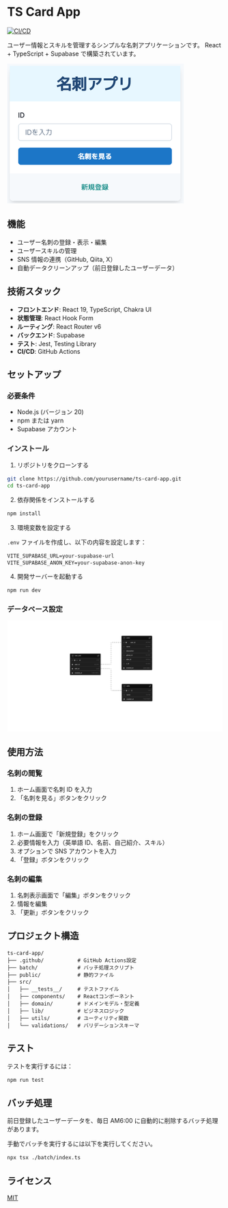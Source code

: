 # TS Card App

[![CI/CD](https://github.com/matsunagaDev/ts-card-app/actions/workflows/firebase-deploy.yml/badge.svg)](https://github.com/matsunagaDev/ts-card-app/actions/workflows/firebase-deploy.yml)

ユーザー情報とスキルを管理するシンプルな名刺アプリケーションです。
React + TypeScript + Supabase で構築されています。

![スクリーンショット](./assets/images/card-app-home.png)

## 機能

- ユーザー名刺の登録・表示・編集
- ユーザースキルの管理
- SNS 情報の連携（GitHub, Qiita, X）
- 自動データクリーンアップ（前日登録したユーザーデータ）

## 技術スタック

- **フロントエンド**: React 19, TypeScript, Chakra UI
- **状態管理**: React Hook Form
- **ルーティング**: React Router v6
- **バックエンド**: Supabase
- **テスト**: Jest, Testing Library
- **CI/CD**: GitHub Actions

## セットアップ

### 必要条件

- Node.js (バージョン 20)
- npm または yarn
- Supabase アカウント

### インストール

1. リポジトリをクローンする

```bash
git clone https://github.com/yourusername/ts-card-app.git
cd ts-card-app
```

2. 依存関係をインストールする

```bash
npm install
```

3. 環境変数を設定する

`.env` ファイルを作成し、以下の内容を設定します：

```
VITE_SUPABASE_URL=your-supabase-url
VITE_SUPABASE_ANON_KEY=your-supabase-anon-key
```

4. 開発サーバーを起動する

```bash
npm run dev
```

### データベース設定

![スクリーンショット](./assets/images/supabase-schema-card-app.png)

## 使用方法

### 名刺の閲覧

1. ホーム画面で名刺 ID を入力
2. 「名刺を見る」ボタンをクリック

### 名刺の登録

1. ホーム画面で「新規登録」をクリック
2. 必要情報を入力（英単語 ID、名前、自己紹介、スキル）
3. オプションで SNS アカウントを入力
4. 「登録」ボタンをクリック

### 名刺の編集

1. 名刺表示画面で「編集」ボタンをクリック
2. 情報を編集
3. 「更新」ボタンをクリック

## プロジェクト構造

```
ts-card-app/
├── .github/           # GitHub Actions設定
├── batch/             # バッチ処理スクリプト
├── public/            # 静的ファイル
├── src/
│   ├── __tests__/     # テストファイル
│   ├── components/    # Reactコンポーネント
│   ├── domain/        # ドメインモデル・型定義
│   ├── lib/           # ビジネスロジック
│   ├── utils/         # ユーティリティ関数
│   └── validations/   # バリデーションスキーマ
```

## テスト

テストを実行するには：

```bash
npm run test
```

## バッチ処理

前日登録したユーザーデータを、毎日 AM6:00 に自動的に削除するバッチ処理があります。

手動でバッチを実行するには以下を実行してください。

```bash
npx tsx ./batch/index.ts
```

## ライセンス

[MIT](LICENSE)

